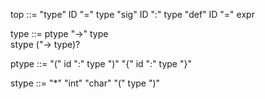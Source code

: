 top ::= 
    "type" ID "=" type
    "sig"  ID ":" type
    "def"  ID "=" expr 

type ::=
    ptype "->" type    
    stype ("-> type)?

ptype ::=
    "(" id ":" type ")"
    "{" id ":" type "}"

stype ::=
    "*"
    "int"
    "char"
    "(" type ")"



